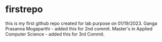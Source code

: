 # firstrepo
this is my first github repo created for lab purpose on 01/19/2023.
Ganga Prasanna Mogaparthi - added this for 2nd commit.
Master's in Applied Computer Science - added this for 3rd Commit.
